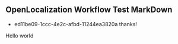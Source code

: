 ## OpenLocalization Workflow Test MarkDown
* ed11be09-1ccc-4e2c-afbd-11244ea3820a 
thanks!

Hello world